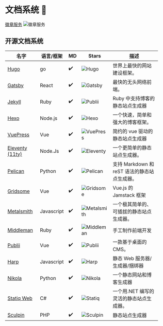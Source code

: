 # 文档系统 👋

[徽章服务](https://github.com/badges/shields) ![徽章服务](https://img.shields.io/github/stars/badges/shields?style=social)

## 开源文档系统

| 名字                     | 语言/框架  | MD                 | Stars                           | 描述                                         |
| ------------------------ | ---------- | ------------------ | ------------------------------- | -------------------------------------------- |
| [Hugo][hugo]             | go         | :heavy_check_mark: | ![Hugo][hugo-stars]             | 世界上最快的网站建设框架。                   |
| [Gatsby][gatsby]         | React      | :heavy_check_mark: | ![Gatsby][gatsby-stars]         | 最快的无头网络前端。                         |
| [Jekyll][jekyll]         | Ruby       | :heavy_check_mark: | ![Publii][jekyll-stars]         | Ruby 中支持博客的静态站点生成器              |
| [Hexo][hexo]             | Node.js    | :heavy_check_mark: | ![Hexo][hexo-stars]             | 一个快速，简单和强大的博客框架。             |
| [VuePress][vuepress]     | Vue        | :heavy_check_mark: | ![VuePress][vuepress-stars]     | 简约的 vue 驱动的静态站点生成器              |
| [Eleventy (11ty)][11ty]  | Node.Js    | :heavy_check_mark: | ![Eleventy][11ty-stars]         | 一个更简单的静态站点生成器。                 |
| [Pelican][pelican]       | Python     | :heavy_check_mark: | ![Pelican][pelican-stars]       | 支持 Markdown 和 reST 语法的静态站点生成器。 |
| [Gridsome][gridsome]     | Vue        | :heavy_check_mark: | ![Gridsome][gridsome-stars]     | Vue.js 的 Jamstack 框架                      |
| [Metalsmith][metalsmith] | Javascript | :heavy_check_mark: | ![Metalsmith][metalsmith-stars] | 一个极其简单的、可插拔的静态站点生成器。     |
| [Middleman][middleman]   | Ruby       | :heavy_check_mark: | ![Middleman][middleman-stars]   | 手工制作前端开发                             |
| [Publii][publii]         | Vue        | :heavy_check_mark: | ![Publii][publii-stars]         | 一款基于桌面的 CMS。                         |
| [Harp][harp]             | Javascript | :heavy_check_mark: | ![Harp][harp-stars]             | 静态 Web 服务器/生成器/捆绑器                |
| [Nikola][nikola]         | Python     | :heavy_check_mark: | ![Nikola][nikola-stars]         | 一个静态网站和博客生成器                     |
| [Statiq Web][statiq]     | C#         | :heavy_check_mark: | ![Statiq][statiq-stars]         | 一个用.NET 编写的灵活的静态站点生成器。      |
| [Sculpin][sculpin]       | PHP        | :heavy_check_mark: | ![Sculpin][sculpin-stars]       | 静态站点生成器                               |

[hugo]: https://gohugo.io/
[hugo-stars]: https://img.shields.io/github/stars/gohugoio/hugo?style=social
[pelican]: https://getpelican.com/
[pelican-stars]: https://img.shields.io/github/stars/getpelican/pelican?style=social
[11ty]: https://www.11ty.dev/
[11ty-stars]: https://img.shields.io/github/stars/11ty/eleventy?style=social
[gatsby]: https://www.gatsbyjs.com/
[gatsby-stars]: https://img.shields.io/github/stars/gatsbyjs/gatsby?style=social
[nikola]: https://getnikola.com/
[nikola-stars]: https://img.shields.io/github/stars/getnikola/nikola?style=social
[jekyll]: https://jekyllrb.com/
[jekyll-stars]: https://img.shields.io/github/stars/jekyll/jekyll?style=social
[publii]: https://getpublii.com/
[publii-stars]: https://img.shields.io/github/stars/GetPublii/Publii?style=social
[statiq]: https://statiq.dev/web
[statiq-stars]: https://img.shields.io/github/stars/statiqdev/Statiq.Web?style=social
[gridsome]: https://gridsome.org
[gridsome-stars]: https://img.shields.io/github/stars/gridsome/gridsome?style=social
[vuepress]: https://vuepress.vuejs.org/
[vuepress-stars]: https://img.shields.io/github/stars/vuejs/vuepress?style=social
[middleman]: https://middlemanapp.com/
[middleman-stars]: https://img.shields.io/github/stars/middleman/middleman?style=social
[hexo]: https://hexo.io/
[hexo-stars]: https://img.shields.io/github/stars/hexojs/hexo?style=social
[sculpin]: https://sculpin.io/
[sculpin-stars]: https://img.shields.io/github/stars/sculpin/sculpin?style=social
[harp]: http://harpjs.com/
[harp-stars]: https://img.shields.io/github/stars/sintaxi/harp?style=social
[metalsmith]: https://metalsmith.io/
[metalsmith-stars]: https://img.shields.io/github/stars/metalsmith/metalsmith?style=social



